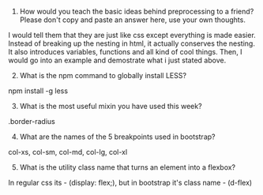 
1. How would you teach the basic ideas behind preprocessing to a friend?  Please don't copy and paste an answer here, use your own thoughts.

I would tell them that they are just like css except everything is made easier. Instead of breaking up the nesting in html, it actually conserves the nesting. It also introduces variables, functions and all kind of cool things. Then, I would go into an example and demostrate what i just stated above.

2. What is the npm command to globally install LESS?

npm install -g less

3. What is the most useful mixin you have used this week?

.border-radius 

4. What are the names of the 5 breakpoints used in bootstrap?

col-xs, col-sm, col-md, col-lg, col-xl

5. What is the utility class name that turns an element into a flexbox?

In regular css its - (display: flex;), but in bootstrap it's class name - (d-flex)